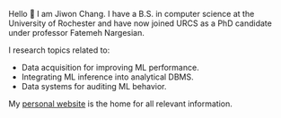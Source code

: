 Hello 👋 I am Jiwon Chang. I have a B.S. in computer science at the University of Rochester and have now joined URCS as a PhD candidate under professor Fatemeh Nargesian. 

I research topics related to:
 - Data acquisition for improving ML performance. 
 - Integrating ML inference into analytical DBMS. 
 - Data systems for auditing ML behavior. 

My [personal website](https://jiwonc.net/) is the home for all relevant information. 
